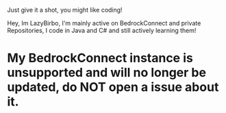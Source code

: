 Just give it a shot, you might like coding!

Hey, Im LazyBirbo, I'm mainly active on BedrockConnect and private Repositories, I code in Java and C# and still actively learning them!


# My BedrockConnect instance is unsupported and will no longer be updated, do NOT open a issue about it.
